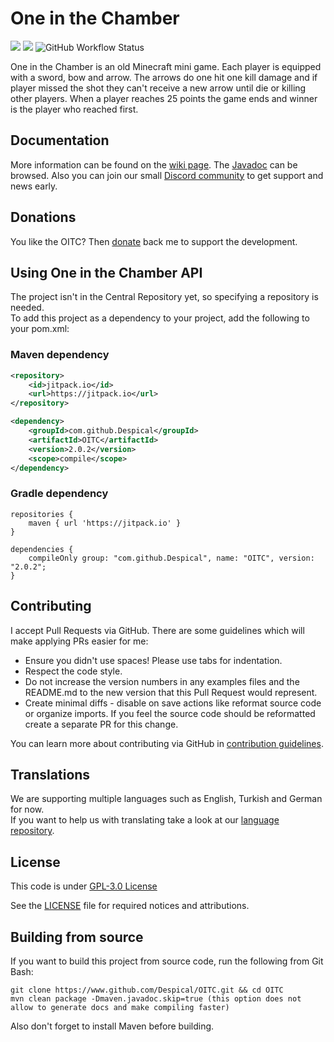 # One in the Chamber
[![](https://jitpack.io/v/Despical/OITC.svg)](https://jitpack.io/#Despical/OITC)
[![](https://img.shields.io/badge/JavaDocs-latest-lime.svg)](https://javadoc.jitpack.io/com/github/Despical/OITC/latest/javadoc/index.html)
![GitHub Workflow Status](https://img.shields.io/github/workflow/status/Despical/OITC/OITC%20Build)

One in the Chamber is an old Minecraft mini game. Each player is equipped with a sword, bow and arrow.
The arrows do one hit one kill damage and if player missed the shot they can't receive a new arrow until die
or killing other players. When a player reaches 25 points the game ends and winner is the player who reached first.

## Documentation
More information can be found on the [wiki page](https://github.com/Despical/OITC/wiki).
The [Javadoc](https://javadoc.jitpack.io/com/github/Despical/OITC/latest/javadoc/index.html) can be browsed.
Also you can join our small [Discord community](https://www.discord.gg/rVkaGmyszE) to get support and news early.

## Donations
You like the OITC? Then [donate](https://www.patreon.com/despical) back me to support the development.

## Using One in the Chamber API
The project isn't in the Central Repository yet, so specifying a repository is needed.<br>
To add this project as a dependency to your project, add the following to your pom.xml:

### Maven dependency

```xml
<repository>
    <id>jitpack.io</id>
    <url>https://jitpack.io</url>
</repository>
```
```xml
<dependency>
    <groupId>com.github.Despical</groupId>
    <artifactId>OITC</artifactId>
    <version>2.0.2</version>
    <scope>compile</scope>
</dependency>
```

### Gradle dependency
```
repositories {
    maven { url 'https://jitpack.io' }
}
```
```
dependencies {
    compileOnly group: "com.github.Despical", name: "OITC", version: "2.0.2";
}
```

## Contributing

I accept Pull Requests via GitHub. There are some guidelines which will make applying PRs easier for me:
+ Ensure you didn't use spaces! Please use tabs for indentation.
+ Respect the code style.
+ Do not increase the version numbers in any examples files and the README.md to the new version that this Pull Request would represent.
+ Create minimal diffs - disable on save actions like reformat source code or organize imports. If you feel the source code should be reformatted create a separate PR for this change.

You can learn more about contributing via GitHub in [contribution guidelines](CONTRIBUTING.md).

## Translations
We are supporting multiple languages such as English, Turkish and German for now.<br>
If you want to help us with translating take a look at our [language repository](https://github.com/Despical/LocaleStorage).

## License
This code is under [GPL-3.0 License](http://www.gnu.org/licenses/gpl-3.0.html)

See the [LICENSE](https://github.com/Despical/OITC/blob/master/LICENSE) file for required notices and attributions.

## Building from source
If you want to build this project from source code, run the following from Git Bash:
```
git clone https://www.github.com/Despical/OITC.git && cd OITC
mvn clean package -Dmaven.javadoc.skip=true (this option does not allow to generate docs and make compiling faster)
```
Also don't forget to install Maven before building.